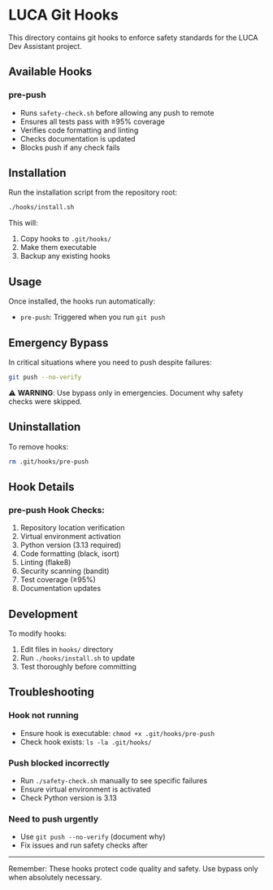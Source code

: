 # LUCA Git Hooks

This directory contains git hooks to enforce safety standards for the LUCA Dev Assistant project.

## Available Hooks

### pre-push
- Runs `safety-check.sh` before allowing any push to remote
- Ensures all tests pass with ≥95% coverage
- Verifies code formatting and linting
- Checks documentation is updated
- Blocks push if any check fails

## Installation

Run the installation script from the repository root:

```bash
./hooks/install.sh
```

This will:
1. Copy hooks to `.git/hooks/`
2. Make them executable
3. Backup any existing hooks

## Usage

Once installed, the hooks run automatically:
- `pre-push`: Triggered when you run `git push`

## Emergency Bypass

In critical situations where you need to push despite failures:

```bash
git push --no-verify
```

⚠️ **WARNING**: Use bypass only in emergencies. Document why safety checks were skipped.

## Uninstallation

To remove hooks:

```bash
rm .git/hooks/pre-push
```

## Hook Details

### pre-push Hook Checks:
1. Repository location verification
2. Virtual environment activation
3. Python version (3.13 required)
4. Code formatting (black, isort)
5. Linting (flake8)
6. Security scanning (bandit)
7. Test coverage (≥95%)
8. Documentation updates

## Development

To modify hooks:
1. Edit files in `hooks/` directory
2. Run `./hooks/install.sh` to update
3. Test thoroughly before committing

## Troubleshooting

### Hook not running
- Ensure hook is executable: `chmod +x .git/hooks/pre-push`
- Check hook exists: `ls -la .git/hooks/`

### Push blocked incorrectly
- Run `./safety-check.sh` manually to see specific failures
- Ensure virtual environment is activated
- Check Python version is 3.13

### Need to push urgently
- Use `git push --no-verify` (document why)
- Fix issues and run safety checks after

---

Remember: These hooks protect code quality and safety. Use bypass only when absolutely necessary.